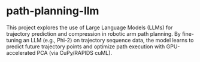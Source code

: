 # path-planning-llm
This project explores the use of Large Language Models (LLMs) for trajectory prediction and compression in robotic arm path planning. By fine-tuning an LLM (e.g., Phi-2) on trajectory sequence data, the model learns to predict future trajectory points and optimize path execution with GPU-accelerated PCA (via CuPy/RAPIDS cuML).
